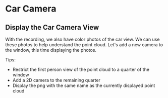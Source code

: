# Car Camera

## Display the Car Camera View

With the recording, we also have color photos of the car view. We can use these photos to help understand the point cloud. Let's add a new camera to the window, this time displaying the photos.

Tips:

- Restrict the first person view of the point cloud to a quarter of the window
- Add a 2D camera to the remaining quarter
- Display the png with the same name as the currently displayed point cloud
